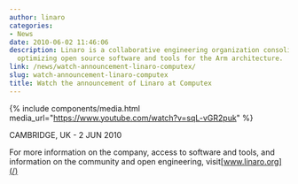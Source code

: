 ```yaml
---
author: linaro
categories:
- News
date: 2010-06-02 11:46:06
description: Linaro is a collaborative engineering organization consolidating and
  optimizing open source software and tools for the Arm architecture.
link: /news/watch-announcement-linaro-computex/
slug: watch-announcement-linaro-computex
title: Watch the announcement of Linaro at Computex
---
```


{% include components/media.html media_url="https://www.youtube.com/watch?v=sqL-vGR2puk" %}

CAMBRIDGE, UK - 2 JUN 2010

For more information on the company, access to software and tools, and information on the community and open engineering, visit[www.linaro.org](/)
